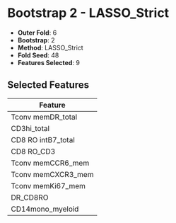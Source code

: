 # Bootstrap 2 - LASSO_Strict

- **Outer Fold**: 6
- **Bootstrap**: 2
- **Method**: LASSO_Strict
- **Fold Seed**: 48
- **Features Selected**: 9

## Selected Features

| Feature |
|---------|
| Tconv memDR_total |
| CD3hi_total |
| CD8 RO intB7_total |
| CD8 RO_CD3 |
| Tconv memCCR6_mem |
| Tconv memCXCR3_mem |
| Tconv memKi67_mem |
| DR_CD8RO |
| CD14mono_myeloid |
